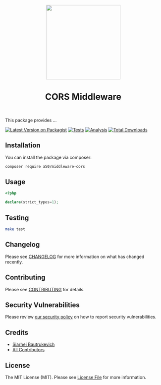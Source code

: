<p align="center">
    <a href="https://github.com/A50dev" target="_blank">
        <img src="https://avatars0.githubusercontent.com/u/86768962" height="240px">
    </a>
    <h1 align="center">CORS Middleware</h1>
    <br>
</p>

This package provides ...

[![Latest Version on Packagist](https://img.shields.io/packagist/v/a50/next-package.svg?style=flat-square)](https://packagist.org/packages/a50/next-package)
[![Tests](https://github.com/a50/next-package/actions/workflows/test.yml/badge.svg?branch=main)](https://github.com/a50/next-package/actions/workflows/run-tests.yml)
[![Analysis](https://github.com/a50/next-package/actions/workflows/analyze.yml/badge.svg?branch=main)](https://github.com/a50/next-package/actions/workflows/run-tests.yml)
[![Total Downloads](https://img.shields.io/packagist/dt/a50/next-package.svg?style=flat-square)](https://packagist.org/packages/a50/next-package)
## Installation

You can install the package via composer:

```bash
composer require a50/middleware-cors
```

## Usage

```php
<?php

declare(strict_types=1);

```

## Testing

```bash
make test
```

## Changelog

Please see [CHANGELOG](CHANGELOG.md) for more information on what has changed recently.

## Contributing

Please see [CONTRIBUTING](.github/CONTRIBUTING.md) for details.

## Security Vulnerabilities

Please review [our security policy](../../security/policy) on how to report security vulnerabilities.

## Credits

- [Siarhei Bautrukevich](https://github.com/bautrukevich)
- [All Contributors](../../contributors)

## License

The MIT License (MIT). Please see [License File](LICENSE.md) for more information.
